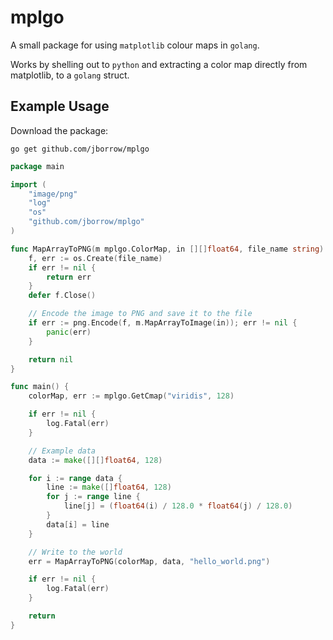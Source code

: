 mplgo
=====

A small package for using `matplotlib` colour maps in `golang`.

Works by shelling out to `python` and extracting a color map directly from matplotlib,
to a `golang` struct.

Example Usage
-------------

Download the package:

```
go get github.com/jborrow/mplgo
```

```go
package main

import (
	"image/png"
	"log"
	"os"
	"github.com/jborrow/mplgo"
)

func MapArrayToPNG(m mplgo.ColorMap, in [][]float64, file_name string) error {
	f, err := os.Create(file_name)
	if err != nil {
		return err
	}
	defer f.Close()

	// Encode the image to PNG and save it to the file
	if err := png.Encode(f, m.MapArrayToImage(in)); err != nil {
		panic(err)
	}

	return nil
}

func main() {
	colorMap, err := mplgo.GetCmap("viridis", 128)

	if err != nil {
		log.Fatal(err)
	}

	// Example data
	data := make([][]float64, 128)

	for i := range data {
		line := make([]float64, 128)
		for j := range line {
			line[j] = (float64(i) / 128.0 * float64(j) / 128.0)
		}
		data[i] = line
	}

	// Write to the world
	err = MapArrayToPNG(colorMap, data, "hello_world.png")

	if err != nil {
		log.Fatal(err)
	}

	return
}
```
